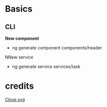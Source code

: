 # Basics

## CLI

**New component**

- ng generate component components/header

NNew service

- ng generate service services/task

# credits

[Close svg](https://www.svgrepo.com/svg/509055/close)
